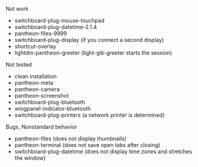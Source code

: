 Not work
  - switchboard-plug-mouse-touchpad
  - switchboard-plug-datetime-2.1.4
  - pantheon-files-9999
  - switchboard-plug-display (if you connect a second display)
  - shortcut-overlay
  - lightdm-pantheon-greeter (light-gtk-greeter starts the session)

Not tested
  - clean installation
  - pantheon-meta
  - pantheon-camera
  - pantheon-screenshot
  - switchboard-plug-bluetooth
  - wingpanel-indicator-bluetooth
  - switchboard-plug-printers (a network printer is determined)

Bugs, Nonstandard behavior
  - pantheon-files (does not display thumbnails)
  - pantheon-terminal (does not save open tabs after closing)
  - switchboard-plug-datetime (does not display time zones and stretches the window)
